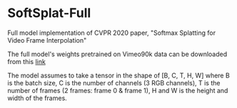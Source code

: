 # SoftSplat-Full
Full model implementation of CVPR 2020 paper, "Softmax Splatting for Video Frame Interpolation"

The full model's weights pretrained on Vimeo90k data can be downloaded from this [link](https://drive.google.com/file/d/1DKgZtbRmAycDDOk16IUT1NCKz_TQhcGF/view?usp=sharing)

The model assumes to take a tensor in the shape of [B, C, T, H, W] where B is the batch size, C is the number of channels (3 RGB channels), T is the number of frames (2 frames: frame 0 & frame 1), H and W is the height and width of the frames.
